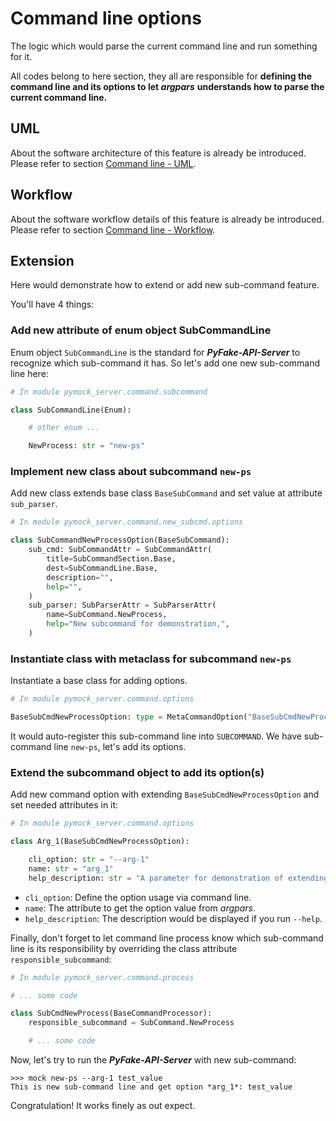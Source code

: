 # Command line options

The logic which would parse the current command line and run something for it.

All codes belong to here section, they all are responsible for **defining the command line and its options to let _argpars_**
**understands how to parse the current command line.**

## UML

About the software architecture of this feature is already be introduced. Please refer to section [Command line - UML](command_line.mdml).

## Workflow

About the software workflow details of this feature is already be introduced. Please refer to section [Command line - Workflow](command_line.mdorkflow).

## Extension

Here would demonstrate how to extend or add new sub-command feature.

You'll have 4 things:

### Add new attribute of enum object **SubCommandLine**

Enum object ``SubCommandLine`` is the standard for **_PyFake-API-Server_** to recognize which sub-command it has. So let's add 
one new sub-command line here:

```python hl_lines="9"
# In module pymock_server.command.subcommand

class SubCommandLine(Enum):

    # other enum ...

    NewProcess: str = "new-ps"
```

### Implement new class about subcommand ``new-ps``

Add new class extends base class ``BaseSubCommand`` and set value at attribute ``sub_parser``.

```python
# In module pymock_server.command.new_subcmd.options

class SubCommandNewProcessOption(BaseSubCommand):
    sub_cmd: SubCommandAttr = SubCommandAttr(
        title=SubCommandSection.Base,
        dest=SubCommandLine.Base,
        description="",
        help="",
    )
    sub_parser: SubParserAttr = SubParserAttr(
        name=SubCommand.NewProcess,
        help="New subcommand for demonstration,",
    )
```

### Instantiate class with metaclass for subcommand ``new-ps``

Instantiate a base class for adding options.

```python
# In module pymock_server.command.options

BaseSubCmdNewProcessOption: type = MetaCommandOption("BaseSubCmdNewProcessOption", (SubCommandNewProcessOption,), {})
```

It would auto-register this sub-command line into ``SUBCOMMAND``. We have sub-command line ``new-ps``, let's add its options.

### Extend the subcommand object to add its option(s)

Add new command option with extending ``BaseSubCmdNewProcessOption`` and set needed attributes in it:

```python
# In module pymock_server.command.options

class Arg_1(BaseSubCmdNewProcessOption):

    cli_option: str = "--arg-1"
    name: str = "arg_1"
    help_description: str = "A parameter for demonstration of extending new subcommand and new option."
```

* ``cli_option``: Define the option usage via command line.
* ``name``: The attribute to get the option value from _argpars_.
* ``help_description``: The description would be displayed if you run ``--help``.

Finally, don't forget to let command line process know which sub-command line is its responsibility by overriding the class
attribute ``responsible_subcommand``:

```python hl_lines="6"
# In module pymock_server.command.process

# ... some code

class SubCmdNewProcess(BaseCommandProcessor):
    responsible_subcommand = SubCommand.NewProcess

    # ... some code
```

Now, let's try to run the **_PyFake-API-Server_** with new sub-command:

```console
>>> mock new-ps --arg-1 test_value
This is new sub-command line and get option *arg_1*: test_value
```

Congratulation! It works finely as out expect.
